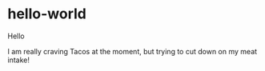 # hello-world
Hello 

I am really craving Tacos at the moment, but trying to cut down on my meat intake!
